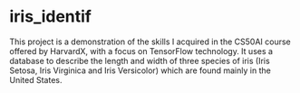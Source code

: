 # iris_identif
  This project is a demonstration of the skills I acquired in the CS50AI course offered by HarvardX,  with a focus on TensorFlow technology. It uses a database to describe the length and  width of three species of iris (Iris Setosa, Iris Virginica and Iris Versicolor)  which are found mainly in the United States.
